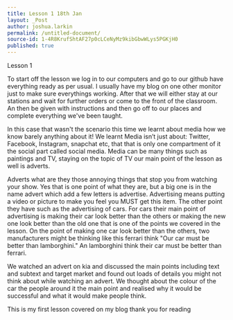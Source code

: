 ```yaml
---
title: Lesson 1 18th Jan
layout: _Post
author: joshua.larkin
permalink: /untitled-document/
source-id: 1-4R8KrufShtAF27p0cLCeNyMz9kibGbwWLys5PGKjH0
published: true
---
```

Lesson 1

To start off the lesson we log in to our computers and go to our github have everything ready as per usual. I usually have my blog on one other monitor just to make sure everythings working. After that we will either stay at our stations and wait for further orders or come to the front of the classroom. An then be given with instructions and then go off to our places and complete everything we've been taught.

In this case that wasn't the scenario this time we learnt about media how we know barely anything about it! We learnt Media isn’t just about: Twitter, Facebook, Instagram, snapchat etc, that that is only one compartment of it the social part called social media. Media can be many things such as paintings and TV, staying on the topic of TV our main point of the lesson as well is adverts.

Adverts what are they those annoying things that stop you from watching your show. Yes that is one point of what they are, but a big one is in the name advert which add a few letters is advertise. Advertising means putting a video or picture to make you feel you MUST get this item. The other point they have such as the advertising of cars. For cars their main point of advertising is making their car look better than the others or making the new one look better than the old one that is one of the points we covered in the lesson. On the point of making one car look better than the others, two manufacturers might be thinking like this ferrari think "Our car must be better than lamborghini." An lamborghini think their car must be better than ferrari. 

We watched an advert on kia and discussed the main points including text and subtext and target market and found out loads of details you might not think about while watching an advert. We thought about the colour of the car the people around it the main point and realised why it would be successful and what it would make people think.

This is my first lesson covered on my blog thank you for reading

